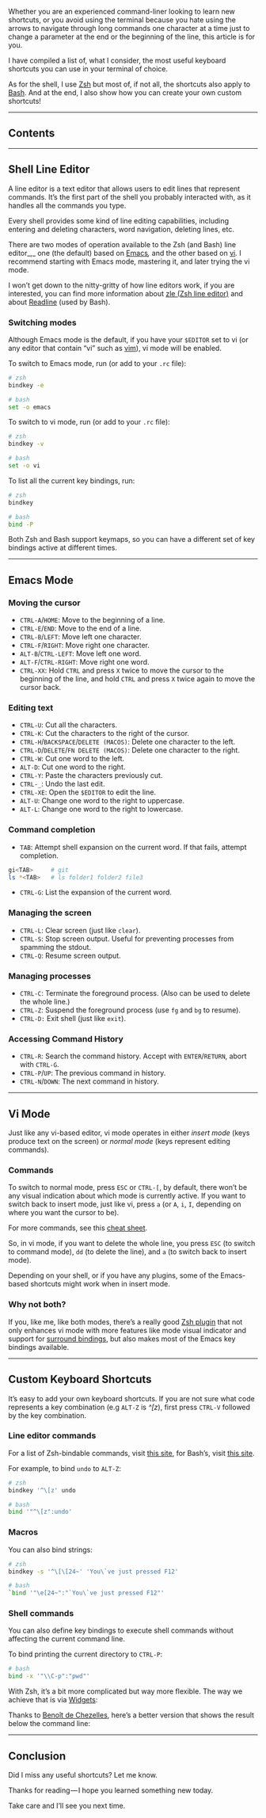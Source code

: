 Whether you are an experienced command-liner looking to learn new shortcuts, or you avoid using the terminal because you hate using the arrows to navigate through long commands one character at a time just to change a parameter at the end or the beginning of the line, this article is for you.

I have compiled a list of, what I consider, the most useful keyboard shortcuts you can use in your terminal of choice.

As for the shell, I use [Zsh](https://ohmyz.sh/) but most of, if not all, the shortcuts also apply to [Bash](https://www.gnu.org/software/bash/). And at the end, I also show how you can create your own custom shortcuts!

* * *

## Contents

* * *

## Shell Line Editor

A line editor is a text editor that allows users to edit lines that represent commands. It’s the first part of the shell you probably interacted with, as it handles all the commands you type.

Every shell provides some kind of line editing capabilities, including entering and deleting characters, word navigation, deleting lines, etc.

There are two modes of operation available to the Zsh (and Bash) line editor_,_ one (the default) based on [Emacs](https://www.gnu.org/software/emacs/)_,_ and the other based on [vi](https://www.vim.org/)_._ I recommend starting with Emacs mode, mastering it, and later trying the vi mode.

I won’t get down to the nitty-gritty of how line editors work, if you are interested, you can find more information about [zle (Zsh line editor)](http://zsh.sourceforge.net/Guide/zshguide04.html) and about [Readline](https://www.gnu.org/software/bash/manual/html_node/Command-Line-Editing.html) (used by Bash).

### Switching modes

Although Emacs mode is the default, if you have your `$EDITOR` set to vi (or any editor that contain “vi” such as [vim](https://www.vim.org/)), vi mode will be enabled.

To switch to Emacs mode, run (or add to your `.rc` file):

```sh
# zsh
bindkey -e

# bash
set -o emacs
```

To switch to vi mode, run (or add to your `.rc` file):

```sh
# zsh
bindkey -v

# bash
set -o vi
```

To list all the current key bindings, run:

```sh
# zsh
bindkey

# bash
bind -P
```

Both Zsh and Bash support keymaps, so you can have a different set of key bindings active at different times.

* * *

## Emacs Mode

### Moving the cursor

*   `CTRL-A`/`HOME`: Move to the beginning of a line.
*   `CTRL-E`/`END`: Move to the end of a line.
*   `CTRL-B`/`LEFT`: Move left one character.
*   `CTRL-F`/`RIGHT`: Move right one character.
*   `ALT-B`/`CTRL-LEFT`: Move left one word.
*   `ALT-F`/`CTRL-RIGHT`: Move right one word.
*   `CTRL-XX`: Hold `CTRL` and press `X` twice to move the cursor to the beginning of the line, and hold `CTRL` and press `X` twice again to move the cursor back.

### Editing text

*   `CTRL-U`: Cut all the characters.
*   `CTRL-K`: Cut the characters to the right of the cursor.
*   `CTRL-H`/`BACKSPACE`/`DELETE (MACOS)`: Delete one character to the left.
*   `CTRL-D`/`DELETE`/`FN DELETE (MACOS)`: Delete one character to the right.
*   `CTRL-W`: Cut one word to the left.
*   `ALT-D`: Cut one word to the right.
*   `CTRL-Y`: Paste the characters previously cut.
*   `CTRL-_`: Undo the last edit.
*   `CTRL-XE`: Open the `$EDITOR` to edit the line.
*   `ALT-U`: Change one word to the right to uppercase.
*   `ALT-L`: Change one word to the right to lowercase.

### Command completion

*   `TAB`: Attempt shell expansion on the current word. If that fails, attempt completion.

```sh
gi<TAB>     # git
ls *<TAB>   # ls folder1 folder2 file3
```

*   `CTRL-G`: List the expansion of the current word.

### Managing the screen

*   `CTRL-L`: Clear screen (just like `clear`).
*   `CTRL-S`: Stop screen output. Useful for preventing processes from spamming the stdout.
*   `CTRL-Q`: Resume screen output.

### **Managing processes**

*   `CTRL-C`: Terminate the foreground process. (Also can be used to delete the whole line.)
*   `CTRL-Z`: Suspend the foreground process (use `fg` and `bg` to resume).
*   `CTRL-D:` Exit shell (just like `exit`).

### Accessing Command History

*   `CTRL-R`: Search the command history. Accept with `ENTER`/`RETURN`, abort with `CTRL-G`.
*   `CTRL-P`/`UP`: The previous command in history.
*   `CTRL-N`/`DOWN`: The next command in history.

* * *

## Vi Mode

Just like any vi-based editor, vi mode operates in either _insert mode_ (keys produce text on the screen) or _normal mode_ (keys represent editing commands)_._

### Commands

To switch to normal mode, press `ESC` or `CTRL-[`, by default, there won’t be any visual indication about which mode is currently active. If you want to switch back to insert mode, just like vi, press `a` (or `A`, `i`, `I`, depending on where you want the cursor to be).

For more commands, see this [cheat sheet](https://vim.rtorr.com/).

So, in vi mode, if you want to delete the whole line, you press `ESC` (to switch to command mode), `dd` (to delete the line), and `a` (to switch back to insert mode).

Depending on your shell, or if you have any plugins, some of the Emacs-based shortcuts might work when in insert mode.

### Why not both?

If you, like me, like both modes, there’s a really good [Zsh plugin](https://github.com/softmoth/zsh-vim-mode) that not only enhances vi mode with more features like mode visual indicator and support for [surround bindings](https://sourceforge.net/p/zsh/code/ci/master/tree/Functions/Zle/surround), but also makes most of the Emacs key bindings available.

* * *

## Custom Keyboard Shortcuts

It’s easy to add your own keyboard shortcuts. If you are not sure what code represents a key combination (e.g `ALT-Z` is _^\[z_), first press `CTRL-V` followed by the key combination.

### Line editor commands

For a list of Zsh-bindable commands, visit [this site](http://zsh.sourceforge.net/Doc/Release/Zsh-Line-Editor.html#Standard-Widgets), for Bash’s, visit [this site](https://www.gnu.org/software/bash/manual/html_node/Bindable-Readline-Commands.html).

For example, to bind `undo` to `ALT-Z`:

```sh
# zsh
bindkey '^\[z' undo

# bash
bind '"^\[z":undo'
```

### Macros

You can also bind strings:

```sh
# zsh
bindkey -s '^\[\[24~' 'You\`ve just pressed F12'

# bash
`bind '"\e[24~":"`You\`ve just pressed F12"'
```

### Shell commands

You can also define key bindings to execute shell commands without affecting the current command line.

To bind printing the current directory to `CTRL-P`:

```sh
# bash
bind -x '"\\C-p":"pwd"'
```

With Zsh, it’s a bit more complicated but way more flexible. The way we achieve that is via [Widgets](http://zsh.sourceforge.net/Guide/zshguide04.html):

Thanks to [Benoît de Chezelles](https://medium.com/u/dbe7934987a2), here’s a better version that shows the result below the command line:

* * *

## Conclusion

Did I miss any useful shortcuts? Let me know.

Thanks for reading — I hope you learned something new today.

Take care and I’ll see you next time.
